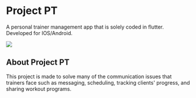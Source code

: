 # Project PT

A personal trainer management app that is solely coded in flutter. Developed for IOS/Android.

![](Project_pt.gif)

## About Project PT

This project is made to solve many of the communication issues that trainers face such as messaging, scheduling, tracking clients' progress, and sharing workout programs.
